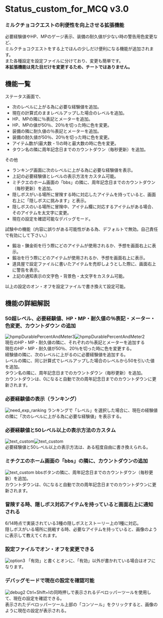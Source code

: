# Status_custom_for_MCQ v3.0
### ミルクチョコクエストの利便性を向上させる拡張機能
必要経験値やHP、MPのゲージ表示、装備の耐久値が少ない時の警告用色変更など、  
ミルクチョコクエストをする上でほんの少しだけ便利になる機能が追加されます。  
また各種設定を設定ファイルに分けており、変更も簡単です。  
**本拡張機能は見た目だけを変更するため、チートではありません。**  

## 機能一覧
ステータス画面で、
- 次のレベルに上がる為に必要な経験値を追加。
- 現在の計算式のままレベルアップした場合のレベルを追加。
- HP、MPの隣に％表記とメーターを追加。
- HP、MPの値が50％、20％を切った時に色を変更。
- 装備の隣に耐久値の％表記とメーターを追加。
- 装備の耐久値が50％、20％を切った時に色を変更。
- アイテム数が(最大数 - 1)の時と最大数の時に色を変更。
- タウン名の隣に周年記念日までのカウントダウン（毎秒更新）を追加。

その他
- ランキング画面に次のレベルに上がる為に必要な経験値を表示。
- 上記の必要経験値とレベルの表示方法をカスタム可能。
- ミチクエのホーム画面の「bbs」の隣に、周年記念日までのカウントダウン（毎秒更新）を追加。
- 隠しボスがいる場所に冒険する時に対応したアイテムを持っていると、画面右上に「隠しボスに挑みます」と表示。
- 隠しボスのいる場所に冒険中、アイテム欄に対応するアイテムがある場合、そのアイテムを太文字に変更。
- 現在の設定を確認可能なデバッグモード。

試験中の機能（内容に誤りがある可能性がある為、デフォルトで無効。自己責任で有効にして下さい。）
- 鍛冶・錬金術を行う際にどのアイテムが使用されるか、予想を画面右上に表示。
- 鍛冶を行う際にどのアイテムが使用されるか、予想を画面右上に表示。
- 道具屋で設定ファイルに書いたアイテムを売却しようとした際に、画面右上に警告を表示。
- 上記の通知表示の文字色・背景色・太文字をカスタム可能。

以上の設定のオン・オフを設定ファイルで書き換えて設定可能。  

## 機能の詳細解説
### 50超レベル、必要経験値、HP・MP・耐久値の％表記・メーター・色変更、カウントダウン の追加
<div style="display: flex;">
<img src="./images/hpmpDurablePercentAndMeter3.png" alt="hpmpDurablePercentAndMeter3" title="hpmpDurablePercentAndMeter3">
<img src="./images/hpmpDurablePercentAndMeter2.png" alt="hpmpDurablePercentAndMeter2" title="hpmpDurablePercentAndMeter2">
</div>
現在のHP・MP・耐久値の隣に、それぞれの％表記とメーターを追加する<br>
現在のHP・MP・耐久値が50％、20％を切った時に色を変更する。<br>
経験値の隣に、次のレベルに上がるのに必要経験値を追加する。<br>
レベルの隣に、同じ計算式でレベルアップした場合のレベルから50を引いた値を追加。<br>
タウン名の隣に、周年記念日までのカウントダウン（毎秒更新）を追加。<br>
カウントダウンは、0になると自動で次の周年記念日までのカウントダウンに更新されます。<br>

### 必要経験値の表示（ランキング）
<img src="./images/need_exp_ranking.png" alt="need_exp_ranking" title="need_exp_ranking">
ランキングで「レベル」を選択した場合に、現在の経験値の隣に「次のレベルに上がる為に必要な経験値」を表示する。

### 必要経験値と50レベル以上の表示方法のカスタム
<div style="display: flex;">
<img src="./images/text_custom1.png" alt="text_custom" title="text_custom">
<img src="./images/text_custom2.png" alt="text_custom" title="text_custom">
</div>
必要経験値と50レベル以上の表示方法は、ある程度自由に書き換えられる。

### ミチクエのホーム画面の「bbs」の隣に、カウントダウンの追加
<img src="./images/text_custom1.png" alt="text_custom" title="text_custom">
bbsボタンの隣に、周年記念日までのカウントダウン（毎秒更新）を追加。<br>
カウントダウンは、0になると自動で次の周年記念日までのカウントダウンに更新されます。<br>

### 冒険する時、隠しボス対応アイテムを持っていると画面右上に通知される
6/14時点で実装されている3種の隠しボスとストーリー上の1種に対応。<br>
隠しボスがいる場所に挑戦する時、必要なアイテムを持っていると、画像のように表示して教えてくれます。<br>

### 設定ファイルでオン・オフを変更できる
<img src="./images/option3.png" alt="option3" title="option3">
「有効」と書くとオンに、「有効」以外が書かれている場合はオフになります。

### デバッグモードで現在の設定を確認可能
<img src="./images/debug2.png" alt="debug2" title="debug2">
Ctrl+Shift+Iの同時押しで表示されるデベロッパーツールを使用して、現在の設定を確認できる。<br>
表示されたデベロッパーツール上部の「コンソール」をクリックすると、画像のように現在の設定が表示される。
